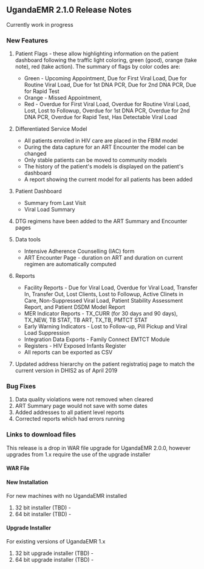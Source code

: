 ## UgandaEMR 2.1.0 Release Notes
Currently work in progress 

### New Features

1. Patient Flags - these allow highlighting information on the patient dashboard following the traffic light coloring, green (good), orange (take note), red (take action). The summary of flags by color codes are:
   * Green - Upcoming Appointment, Due for First Viral Load, Due for Routine Viral Load, Due for 1st DNA PCR, Due for 2nd DNA PCR, Due for Rapid Test
   * Orange - Missed Appointment, 
   * Red - Overdue for First Viral Load, Overdue for Routine Viral Load, Lost, Lost to Followup, Overdue for 1st DNA PCR, Overdue for 2nd DNA PCR, Overdue for Rapid Test, Has Detectable Viral Load

2. Differentiated Service Model
   * All patients enrolled in HIV care are placed in the FBIM model 
   * During the data capture for an ART Encounter the model can be changed 
   * Only stable patients can be moved to community models 
   * The history of the patient's models is displayed on the patient's dashboard 
   * A report showing the current model for all patients has been added 

3. Patient Dashboard
   * Summary from Last Visit 
   * Viral Load Summary 
4. DTG regimens have been added to the ART Summary and Encounter pages  
5. Data tools 
   * Intensive Adherence Counselling (IAC) form 
   * ART Encounter Page - duration on ART and duration on current regimen are automatically computed
   
6. Reports
   * Facility Reports - Due for Viral Load, Overdue for Viral Load, Transfer In, Transfer Out, Lost Clients, Lost to Followup, Active Clinets in Care, Non-Suppressed Viral Load, Patient Stability Assessment Report, and Patient DSDM Model Report 
   * MER Indicator Reports - TX_CURR (for 30 days and 90 days), TX_NEW, TB STAT, TB ART, TX_TB, PMTCT STAT 
   * Early Warning Indicators - Lost to Follow-up, Pill Pickup and Viral Load Suppression 
   * Integration Data Exports - Family Connect EMTCT Module
   * Registers - HIV Exposed Infants Register
   * All reports can be exported as CSV
   
7. Updated address hierarchy on the patient registratioj page to match the current version in DHIS2 as of April 2019 

### Bug Fixes

1. Data quality violations were not removed when cleared 
2. ART Summary page would not save with some dates 
3. Added addresses to all patient level reports 
4. Corrected reports which had errors running 

### Links to download files

This release is a drop in WAR file upgrade for UgandaEMR 2.0.0, however upgrades from 1.x require the use of the upgrade installer 

#### WAR File 



#### New Installation

For new machines with no UgandaEMR installed

1. 32 bit installer (TBD) - 
2. 64 bit installer (TBD) -  

#### Upgrade Installer 

For existing versions of UgandaEMR 1.x 

1. 32 bit upgrade installer (TBD) - 
2. 64 bit upgrade installer (TBD) -  

